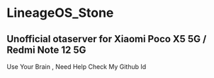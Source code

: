 # LineageOS_Stone

## Unofficial otaserver for Xiaomi Poco X5 5G / Redmi Note 12 5G  ##
Use Your Brain , Need Help Check My Github Id
